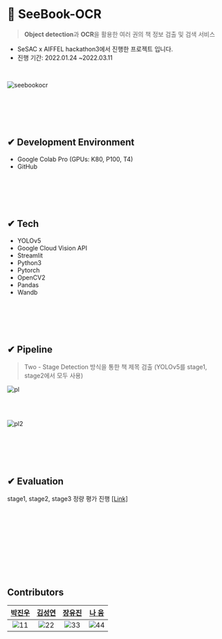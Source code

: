 # 📕 SeeBook-OCR
> **Object detection**과 **OCR**을 활용한 여러 권의 책 정보 검출 및 검색 서비스  

* SeSAC x AIFFEL hackathon3에서 진행한 프로젝트 입니다.  
* 진행 기간: 2022.01.24 ~2022.03.11

<br>

![seebookocr](https://user-images.githubusercontent.com/88660886/158048631-0a5e5e22-e9b9-46d2-a3b1-34aa1084a229.PNG)


<br><br>
<br><br>


## ✔ Development Environment
* Google Colab Pro (GPUs: K80, P100, T4)
* GitHub

<br><br>
<br><br>

## ✔ Tech
* YOLOv5
* Google Cloud Vision API
* Streamlit
* Python3
* Pytorch
* OpenCV2
* Pandas
* Wandb


<br><br>
<br><br>

## ✔ Pipeline
> Two - Stage Detection 방식을 통한 책 제목 검출 (YOLOv5를 stage1, stage2에서 모두 사용)  

![pl](https://user-images.githubusercontent.com/88660886/158048776-e16b9239-a689-4c2c-bfa7-7ed27ab57349.PNG)  

<br><br>

![pl2](https://user-images.githubusercontent.com/88660886/158048836-a287c59f-194b-4013-9073-a6734f2a2dc0.PNG)  


<br><br>
<br><br>

## ✔ Evaluation  
stage1, stage2, stage3 정량 평가 진행 [[Link]](https://github.com/SeeBook2022/SeeBook-OCR/tree/main/evaluation)

<br><br>
<br><br>

<br><br>
<br><br>

## Contributors
|[박진우](https://github.com/PJINU)|[김성연](https://github.com/yeonkkk)|[장유진](https://github.com/eugene27091)|[나 융](https://github.com/orgs/SeeBook2022/people/Caligo46)|
|:---:|:---:|:---:|:---:|
|![11](https://user-images.githubusercontent.com/88660886/158049516-5214c5e3-7063-4b13-9509-104ddde2143e.png)|![22](https://user-images.githubusercontent.com/88660886/158049527-6d9e0863-b468-48c0-8bc6-6aaa34376306.png)|![33](https://user-images.githubusercontent.com/88660886/158049532-fee94a7b-eee4-4012-bf8a-168a855061ed.png)|![44](https://user-images.githubusercontent.com/88660886/158049541-905a63db-7877-4390-983a-0ad6addb627a.png)|



